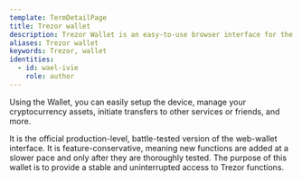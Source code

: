 ```yaml
---
template: TermDetailPage
title: Trezor wallet
description: Trezor Wallet is an easy-to-use browser interface for the Trezor device powered by SatoshiLabs.
aliases: Trezor wallet
keywords: Trezor, wallet
identities:
  - id: wael-ivie
    role: author
---
```


Using the Wallet, you can easily setup the device, manage your cryptocurrency assets, initiate transfers to other services or friends, and more.

It is the official production-level, battle-tested version of the web-wallet interface. It is feature-conservative, meaning new functions are added at a slower pace and only after they are thoroughly tested. The purpose of this wallet is to provide a stable and uninterrupted access to Trezor functions.

